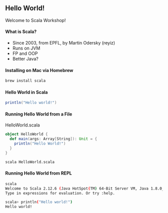 ## Hello World!

Welcome to Scala Workshop!

#### What is Scala?

* Since 2003, from EPFL, by Martin Odersky (reyiz)
* Runs on JVM
* FP and OOP
* Better Java?

#### Installing on Mac via Homebrew

```bash
brew install scala
```

#### Hello World in Scala

```scala
println("Hello world!")
```

#### Running Hello World from a File

HelloWorld.scala

```scala
object HelloWorld {
  def main(args: Array[String]): Unit = {
    println("Hello World!")
  }
}
```

```bash
scala HelloWorld.scala
```

#### Running Hello World from REPL

```bash
scala
Welcome to Scala 2.12.6 (Java HotSpot(TM) 64-Bit Server VM, Java 1.8.0_172).
Type in expressions for evaluation. Or try :help.

scala> println("Hello world!")
Hello world!
```
